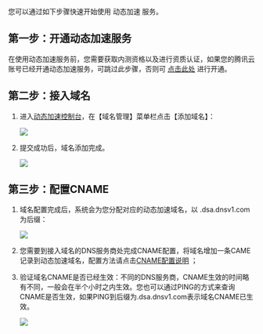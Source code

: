 您可以通过如下步骤快速开始使用 动态加速 服务。



## 第一步：开通动态加速服务

在使用动态加速服务前，您需要获取内测资格以及进行资质认证，如果您的腾讯云账号已经开通动态加速服务，可跳过此步骤，否则可 [点击此处](https://console.qcloud.com/dsa) 进行开通。

## 第二步：接入域名

1. 进入[动态加速控制台](https://console.qcloud.com/dsa)，在【域名管理】菜单栏点击【添加域名】：	

   ![](https://mc.qcloudimg.com/static/img/2620e8750a86d169be9f8418442eb2ec/1.png)

2. 提交成功后，域名添加完成。

   ![](https://mc.qcloudimg.com/static/img/694a90b1587548dcc2da87f782661acb/image.png)


## 第三步：配置CNAME

1. 域名配置完成后，系统会为您分配对应的动态加速域名，以 .dsa.dnsv1.com 为后缀：

   ![](https://mc.qcloudimg.com/static/img/adab14bbb09422210328aed6e4d358e2/3.png)

2. 您需要到接入域名的DNS服务商处完成CNAME配置，将域名增加一条CAME记录到动态加速域名，配置方法请点击[CNAME配置说明](https://www.qcloud.com/doc/product/228/3121) ；

3. 验证域名CNAME是否已经生效：不同的DNS服务商，CNAME生效的时间略有不同，一般会在半个小时之内生效。您也可以通过PING的方式来查询CNAME是否生效，如果PING到后缀为.dsa.dnsv1.com表示域名CNAME已生效。

   ![](https://mc.qcloudimg.com/static/img/bd6f6e3d630123143bc7df732e697cb9/ping.png)